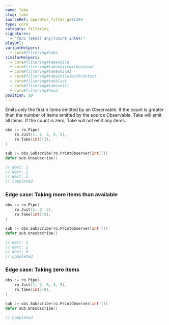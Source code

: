 ```yaml
---
name: Take
slug: take
sourceRef: operator_filter.go#L299
type: core
category: filtering
signatures:
  - "func Take[T any](count int64)"
playUrl:
variantHelpers:
  - core#filtering#take
similarHelpers:
  - core#filtering#takewhile
  - core#filtering#takewhilewithcontext
  - core#filtering#takewhilei
  - core#filtering#takewhileiwithcontext
  - core#filtering#takelast
  - core#filtering#takeuntil
  - core#filtering#head
position: 10
---
```


Emits only the first n items emitted by an Observable. If the count is greater than the number of items emitted by the source Observable, Take will emit all items. If the count is zero, Take will not emit any items.

```go
obs := ro.Pipe(
    ro.Just(1, 2, 3, 4, 5),
    ro.Take[int](3),
)

sub := obs.Subscribe(ro.PrintObserver[int]())
defer sub.Unsubscribe()

// Next: 1
// Next: 2
// Next: 3
// Completed
```

### Edge case: Taking more items than available

```go
obs := ro.Pipe(
    ro.Just(1, 2, 3),
    ro.Take[int](5),
)

sub := obs.Subscribe(ro.PrintObserver[int]())
defer sub.Unsubscribe()

// Next: 1
// Next: 2
// Next: 3
// Completed
```

### Edge case: Taking zero items

```go
obs := ro.Pipe(
    ro.Just(1, 2, 3, 4, 5),
    ro.Take[int](0),
)

sub := obs.Subscribe(ro.PrintObserver[int]())
defer sub.Unsubscribe()

// Completed
```